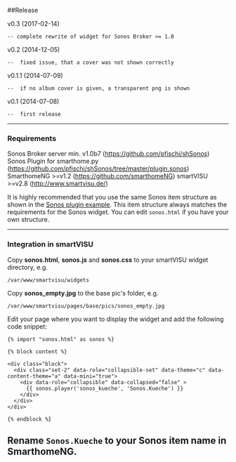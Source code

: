 ##Release

v0.3    (2017-02-14)

    -- complete rewrite of widget for Sonos Broker >= 1.0

v0.2    (2014-12-05)

    --  fixed issue, that a cover was not shown correctly

v0.1.1  (2014-07-09)

    --  if no album cover is given, a transparent png is shown

v0.1    (2014-07-08)

    --  first release

---
### Requirements

Sonos Broker server min. v1.0b7 (https://github.com/pfischi/shSonos)
Sonos Plugin for smarthome.py (https://github.com/pfischi/shSonos/tree/master/plugin.sonos)
SmarthomeNG >=v1.2 (https://github.com/smarthomeNG)
smartVISU >=v2.8 (http://www.smartvisu.de/)

It is highly recommended that you use the same Sonos item structure as shown in the 
[Sonos plugin example](https://github.com/pfischi/shSonos/blob/master/plugin.sonos/examples/sonos.conf). This item
structure always matches the requirements for the Sonos widget. You can edit ```sonos.html``` if you have your own 
structure. 

---
### Integration in smartVISU

Copy **sonos.html**, **sonos.js** and **sonos.css** to your smartVISU widget directory, e.g.

```
/var/www/smartvisu/widgets
```

Copy **sonos_empty.jpg** to the base pic's folder, e.g.
```
/var/www/smartvisu/pages/base/pics/sonos_empty.jpg
```

Edit your page where you want to display the widget and add the following code snippet:

```
{% import "sonos.html" as sonos %}

{% block content %}

<div class="block">
  <div class="set-2" data-role="collapsible-set" data-theme="c" data-content-theme="a" data-mini="true">
    <div data-role="collapsible" data-collapsed="false" >
      {{ sonos.player('sonos_kueche', 'Sonos.Kueche') }}
    </div>
  </div>
</div>

{% endblock %}

```

Rename ```Sonos.Kueche``` to your Sonos item name in SmarthomeNG.
---